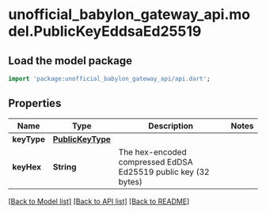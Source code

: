 # unofficial_babylon_gateway_api.model.PublicKeyEddsaEd25519

## Load the model package
```dart
import 'package:unofficial_babylon_gateway_api/api.dart';
```

## Properties
Name | Type | Description | Notes
------------ | ------------- | ------------- | -------------
**keyType** | [**PublicKeyType**](PublicKeyType.md) |  | 
**keyHex** | **String** | The hex-encoded compressed EdDSA Ed25519 public key (32 bytes) | 

[[Back to Model list]](../README.md#documentation-for-models) [[Back to API list]](../README.md#documentation-for-api-endpoints) [[Back to README]](../README.md)


